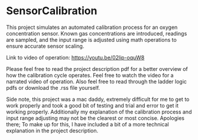 # SensorCalibration
This project simulates an automated calibration process for an oxygen concentration sensor.  Known gas concentrations are introduced, readings are sampled, and the input range is adjusted using math operations to ensure accurate sensor scaling.

Link to video of operation: https://youtu.be/02lip-oquW8

Please feel free to read the project description pdf for a better overview of how the calibration cycle operates. Feel free to watch the video for a narrated video of operation. Also feel free to read through the ladder logic pdfs or download the .rss file yourself. 

Side note, this project was a mac daddy, extremely difficult for me to get to work properly and took a good bit of testing and trial and error to get it working properly.  Additionally my explanation of the calibration process and input range adjusting may not be the clearest or most concise. Apologies there; To make up for this,  I have included a bit of a more technical explanation in the project description. 
